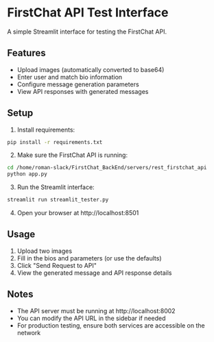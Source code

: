 # FirstChat API Test Interface

A simple Streamlit interface for testing the FirstChat API.

## Features

- Upload images (automatically converted to base64)
- Enter user and match bio information
- Configure message generation parameters
- View API responses with generated messages

## Setup

1. Install requirements:

```bash
pip install -r requirements.txt
```

2. Make sure the FirstChat API is running:

```bash
cd /home/roman-slack/FirstChat_BackEnd/servers/rest_firstchat_api
python app.py
```

3. Run the Streamlit interface:

```bash
streamlit run streamlit_tester.py
```

4. Open your browser at http://localhost:8501

## Usage

1. Upload two images
2. Fill in the bios and parameters (or use the defaults)
3. Click "Send Request to API"
4. View the generated message and API response details

## Notes

- The API server must be running at http://localhost:8002
- You can modify the API URL in the sidebar if needed
- For production testing, ensure both services are accessible on the network
